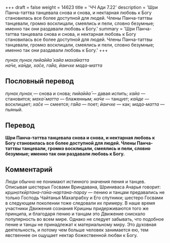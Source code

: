 +++
draft = false
weight = 14623
title = 'ЧЧ Ади 7.22'
description = 'Шри Панча-таттва танцевала снова и снова, и нектарная любовь к Богу становилась все более доступной для людей. Члены Панча-таттвы танцевали, громко восклицали, смеялись и пели, словно безумные; именно так они раздавали любовь к Богу.'
summary = 'Шри Панча-таттва танцевала снова и снова, и нектарная любовь к Богу становилась все более доступной для людей. Члены Панча-таттвы танцевали, громко восклицали, смеялись и пели, словно безумные; именно так они раздавали любовь к Богу.'
+++

_пунах̣ пунах̣ пийа̄ийа̄ хайа маха̄матта  
на̄че, ка̄нде, ха̄се, га̄йа, йаичхе мада-матта_

## Пословный перевод

_пунах̣_ _пунах̣_ — снова и снова; _пийа̄ийа̄_ — давая испить; _хайа_ — становится; _маха̄_\-_матта_ — блаженным; _на̄че_ — танцует; _ка̄нде_ — восклицает; _ха̄се_ — смеется; _га̄йа_ — поет; _йаичхе_ — как; _мада_\-_матта_ — пьяный.

## Перевод

**Шри Панча-таттва танцевала снова и снова, и нектарная любовь к Богу становилась все более доступной для людей. Члены Панча-таттвы танцевали, громко восклицали, смеялись и пели, словно безумные; именно так они раздавали любовь к Богу.**

## Комментарий

Люди обычно не понимают истинного значения пения и танцев. Описывая шестерых Госвами Вриндавана, Шриниваса Ачарья говорит: _кр̣шн̣откӣртана-га̄на-нартана-парау_ — пению и танцам предавались не только Господь Чайтанья Махапрабху и Его спутники; шестеро Госвами в следующем поколении тоже следовали их примеру. В наше время участники Движения сознания Кришны придерживаются того же принципа, и благодаря пению и танцам это Движение снискало популярность во всем мире. Однако не следует забывать, что подобное пение и танцы не принадлежат к материальному миру. Это духовная деятельность, и потому чем больше человек занимается ею, тем явственнее он ощущает нектар божественной любви к Богу.
